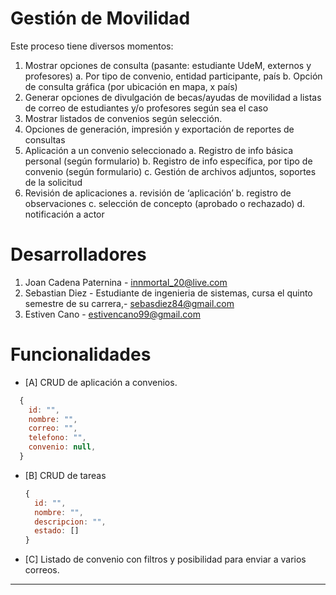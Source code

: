 # Gestión de Movilidad

Este proceso tiene diversos momentos:
1. Mostrar opciones de consulta (pasante: estudiante UdeM, externos y profesores)
a. Por tipo de convenio, entidad participante, país
b. Opción de consulta gráfica (por ubicación en mapa, x país)
2. Generar opciones de divulgación de becas/ayudas de movilidad a listas de correo de estudiantes y/o profesores según sea el caso
3. Mostrar listados de convenios según selección.
4. Opciones de generación, impresión y exportación de reportes de consultas
5. Aplicación a un convenio seleccionado
a. Registro de info básica personal (según formulario)
b. Registro de info específica, por tipo de convenio (según formulario)
c. Gestión de archivos adjuntos, soportes de la solicitud
6. Revisión de aplicaciones
a. revisión de ‘aplicación’
b. registro de observaciones
c. selección de concepto (aprobado o rechazado)
d. notificación a actor

# Desarrolladores
1. Joan Cadena Paternina - innmortal_20@live.com
2. Sebastian Diez - Estudiante de ingenieria de sistemas, cursa el quinto semestre de su carrera,- sebasdiez84@gmail.com
3. Estiven Cano - estivencano99@gmail.com

# Funcionalidades
- [A] CRUD de aplicación a convenios.
```js
  {
    id: "",
    nombre: "",
    correo: "",
    telefono: "",
    convenio: null,
  }
  ```
- [B] CRUD de tareas 
  ```js
  {
    id: "",
    nombre: "",
    descripcion: "",
    estado: []
  }
  ```
- [C] Listado de convenio con filtros y posibilidad para enviar a varios correos.

---
